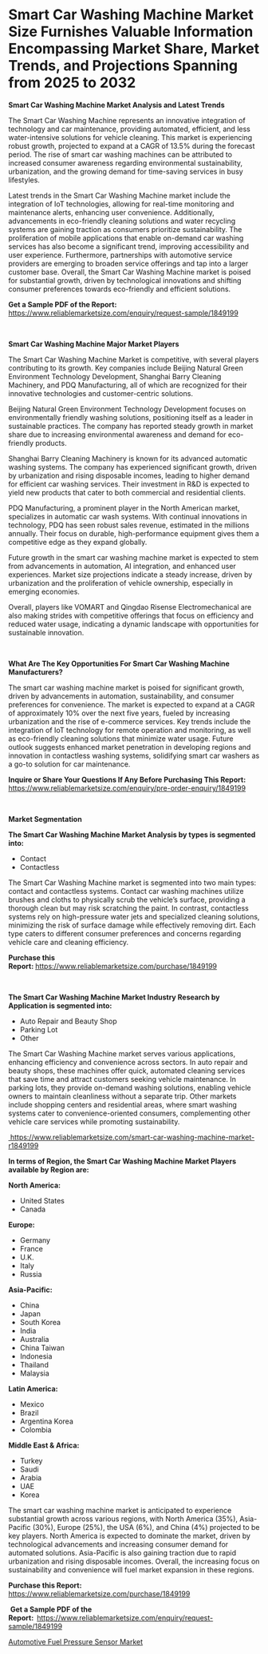 <p><h1>Smart Car Washing Machine Market Size Furnishes Valuable Information Encompassing Market Share, Market Trends, and Projections Spanning from 2025 to 2032</h1></p><p><strong>Smart Car Washing Machine Market Analysis and Latest Trends</strong></p>
<p><p>The Smart Car Washing Machine represents an innovative integration of technology and car maintenance, providing automated, efficient, and less water-intensive solutions for vehicle cleaning. This market is experiencing robust growth, projected to expand at a CAGR of 13.5% during the forecast period. The rise of smart car washing machines can be attributed to increased consumer awareness regarding environmental sustainability, urbanization, and the growing demand for time-saving services in busy lifestyles.</p><p>Latest trends in the Smart Car Washing Machine market include the integration of IoT technologies, allowing for real-time monitoring and maintenance alerts, enhancing user convenience. Additionally, advancements in eco-friendly cleaning solutions and water recycling systems are gaining traction as consumers prioritize sustainability. The proliferation of mobile applications that enable on-demand car washing services has also become a significant trend, improving accessibility and user experience. Furthermore, partnerships with automotive service providers are emerging to broaden service offerings and tap into a larger customer base. Overall, the Smart Car Washing Machine market is poised for substantial growth, driven by technological innovations and shifting consumer preferences towards eco-friendly and efficient solutions.</p></p>
<p><strong>Get a Sample PDF of the Report:&nbsp;</strong> <a href="https://www.reliablemarketsize.com/enquiry/request-sample/1849199?utm_campaign=3126&utm_medium=2&utm_source=Github&utm_content=ia&utm_term=11042025&utm_id=smart-car-washing-machine">https://www.reliablemarketsize.com/enquiry/request-sample/1849199</a></p>
<p>&nbsp;</p>
<p><strong>Smart Car Washing Machine Major Market Players</strong></p>
<p><p>The Smart Car Washing Machine Market is competitive, with several players contributing to its growth. Key companies include Beijing Natural Green Environment Technology Development, Shanghai Barry Cleaning Machinery, and PDQ Manufacturing, all of which are recognized for their innovative technologies and customer-centric solutions.</p><p>Beijing Natural Green Environment Technology Development focuses on environmentally friendly washing solutions, positioning itself as a leader in sustainable practices. The company has reported steady growth in market share due to increasing environmental awareness and demand for eco-friendly products.</p><p>Shanghai Barry Cleaning Machinery is known for its advanced automatic washing systems. The company has experienced significant growth, driven by urbanization and rising disposable incomes, leading to higher demand for efficient car washing services. Their investment in R&D is expected to yield new products that cater to both commercial and residential clients.</p><p>PDQ Manufacturing, a prominent player in the North American market, specializes in automatic car wash systems. With continual innovations in technology, PDQ has seen robust sales revenue, estimated in the millions annually. Their focus on durable, high-performance equipment gives them a competitive edge as they expand globally.</p><p>Future growth in the smart car washing machine market is expected to stem from advancements in automation, AI integration, and enhanced user experiences. Market size projections indicate a steady increase, driven by urbanization and the proliferation of vehicle ownership, especially in emerging economies.</p><p>Overall, players like VOMART and Qingdao Risense Electromechanical are also making strides with competitive offerings that focus on efficiency and reduced water usage, indicating a dynamic landscape with opportunities for sustainable innovation.</p></p>
<p>&nbsp;</p>
<p><strong>What Are The Key Opportunities For Smart Car Washing Machine Manufacturers?</strong></p>
<p><p>The smart car washing machine market is poised for significant growth, driven by advancements in automation, sustainability, and consumer preferences for convenience. The market is expected to expand at a CAGR of approximately 10% over the next five years, fueled by increasing urbanization and the rise of e-commerce services. Key trends include the integration of IoT technology for remote operation and monitoring, as well as eco-friendly cleaning solutions that minimize water usage. Future outlook suggests enhanced market penetration in developing regions and innovation in contactless washing systems, solidifying smart car washers as a go-to solution for car maintenance.</p></p>
<p><strong>Inquire or Share Your Questions If Any Before Purchasing This Report:</strong> <a href="https://www.reliablemarketsize.com/enquiry/pre-order-enquiry/1849199?utm_campaign=3126&utm_medium=2&utm_source=Github&utm_content=ia&utm_term=11042025&utm_id=smart-car-washing-machine">https://www.reliablemarketsize.com/enquiry/pre-order-enquiry/1849199</a></p>
<p>&nbsp;</p>
<p><strong>Market Segmentation</strong></p>
<p><strong>The Smart Car Washing Machine Market Analysis by types is segmented into:</strong></p>
<p><ul><li>Contact</li><li>Contactless</li></ul></p>
<p><p>The Smart Car Washing Machine market is segmented into two main types: contact and contactless systems. Contact car washing machines utilize brushes and cloths to physically scrub the vehicle’s surface, providing a thorough clean but may risk scratching the paint. In contrast, contactless systems rely on high-pressure water jets and specialized cleaning solutions, minimizing the risk of surface damage while effectively removing dirt. Each type caters to different consumer preferences and concerns regarding vehicle care and cleaning efficiency.</p></p>
<p><strong>Purchase this Report:&nbsp;</strong><a href="https://www.reliablemarketsize.com/purchase/1849199?utm_campaign=3126&utm_medium=2&utm_source=Github&utm_content=ia&utm_term=11042025&utm_id=smart-car-washing-machine">https://www.reliablemarketsize.com/purchase/1849199</a></p>
<p>&nbsp;</p>
<p><strong>The Smart Car Washing Machine Market Industry Research by Application is segmented into:</strong></p>
<p><ul><li>Auto Repair and Beauty Shop</li><li>Parking Lot</li><li>Other</li></ul></p>
<p><p>The Smart Car Washing Machine market serves various applications, enhancing efficiency and convenience across sectors. In auto repair and beauty shops, these machines offer quick, automated cleaning services that save time and attract customers seeking vehicle maintenance. In parking lots, they provide on-demand washing solutions, enabling vehicle owners to maintain cleanliness without a separate trip. Other markets include shopping centers and residential areas, where smart washing systems cater to convenience-oriented consumers, complementing other vehicle care services while promoting sustainability.</p></p>
<p><a href="https://www.reliablemarketsize.com/smart-car-washing-machine-market-r1849199?utm_campaign=3126&utm_medium=2&utm_source=Github&utm_content=ia&utm_term=11042025&utm_id=smart-car-washing-machine">&nbsp;https://www.reliablemarketsize.com/smart-car-washing-machine-market-r1849199</a></p>
<p><strong>In terms of Region, the Smart Car Washing Machine Market Players available by Region are:</strong></p>
<p>
    <p> <strong> North America: </strong>
        <ul>
            <li>United States</li>
            <li>Canada</li>
        </ul>
        </p> 
    <p> <strong> Europe: </strong>
        <ul>
            <li>Germany</li>
            <li>France</li>
            <li>U.K.</li>
            <li>Italy</li>
            <li>Russia</li>
        </ul>
        </p> 
    <p> <strong> Asia-Pacific: </strong>
        <ul>
            <li>China</li>
            <li>Japan</li>
            <li>South Korea</li>
            <li>India</li>
            <li>Australia</li>
            <li>China Taiwan</li>
            <li>Indonesia</li>
            <li>Thailand</li>
            <li>Malaysia</li>
        </ul>
        </p> 
    <p> <strong> Latin America: </strong>
        <ul>
            <li>Mexico</li>
            <li>Brazil</li>
            <li>Argentina Korea</li>
            <li>Colombia</li>
        </ul>
        </p> 
    <p> <strong> Middle East & Africa: </strong>
        <ul>
            <li>Turkey</li>
            <li>Saudi</li>
            <li>Arabia</li>
            <li>UAE</li>
            <li>Korea</li>
        </ul>
    </p>
    </p>
<p><p>The smart car washing machine market is anticipated to experience substantial growth across various regions, with North America (35%), Asia-Pacific (30%), Europe (25%), the USA (6%), and China (4%) projected to be key players. North America is expected to dominate the market, driven by technological advancements and increasing consumer demand for automated solutions. Asia-Pacific is also gaining traction due to rapid urbanization and rising disposable incomes. Overall, the increasing focus on sustainability and convenience will fuel market expansion in these regions.</p></p>
<p><strong>Purchase this Report: </strong><a href="https://www.reliablemarketsize.com/purchase/1849199?utm_campaign=3126&utm_medium=2&utm_source=Github&utm_content=ia&utm_term=11042025&utm_id=smart-car-washing-machine">https://www.reliablemarketsize.com/purchase/1849199</a></p>
<p>&nbsp;<strong>Get a Sample PDF of the Report:&nbsp;&nbsp;</strong><a href="https://www.reliablemarketsize.com/enquiry/request-sample/1849199?utm_campaign=3126&utm_medium=2&utm_source=Github&utm_content=ia&utm_term=11042025&utm_id=smart-car-washing-machine">https://www.reliablemarketsize.com/enquiry/request-sample/1849199</a></p>
<p><strong></strong></p>
<p><p><a href="https://github.com/perbetpereir/Market-Research-Report-List-1/blob/main/automotive-fuel-pressure-sensor-market.md?utm_campaign=3126&utm_medium=2&utm_source=Github&utm_content=ia&utm_term=11042025&utm_id=smart-car-washing-machine">Automotive Fuel Pressure Sensor Market</a></p></p>